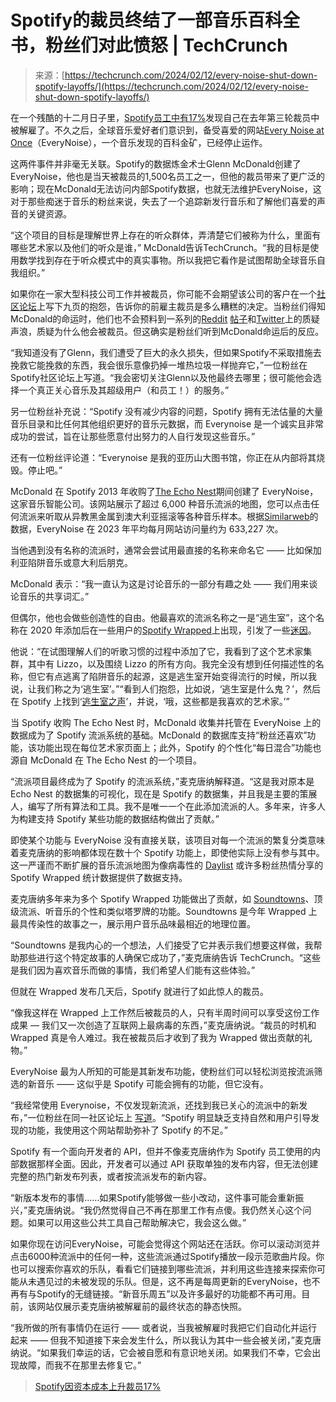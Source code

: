 <!--yml

category: 未分类

date: 2024-05-27 14:47:04

-->

# Spotify的裁员终结了一部音乐百科全书，粉丝们对此愤怒 | TechCrunch

> 来源：[https://techcrunch.com/2024/02/12/every-noise-shut-down-spotify-layoffs/](https://techcrunch.com/2024/02/12/every-noise-shut-down-spotify-layoffs/)

在一个残酷的十二月日子里，[Spotify员工中有17%](https://techcrunch.com/2023/12/03/spotify-cuts-17-jobs-amid-rising-capital-costs/)发现自己在去年第三轮裁员中被解雇了。不久之后，全球音乐爱好者们意识到，备受喜爱的网站[Every Noise at Once](https://everynoise.com/)（EveryNoise），一个音乐发现的百科金矿，已经停止运作。

这两件事件并非毫无关联。Spotify的数据炼金术士Glenn McDonald创建了EveryNoise，他也是当天被裁员的1,500名员工之一，但他的裁员带来了更广泛的影响；现在McDonald无法访问内部Spotify数据，也就无法维护EveryNoise，这对于那些痴迷于音乐的粉丝来说，失去了一个追踪新发行音乐和了解他们喜爱的声音的关键资源。

“这个项目的目标是理解世界上存在的听众群体，弄清楚它们被称为什么，里面有哪些艺术家以及他们的听众是谁，” McDonald告诉TechCrunch。“我的目标是使用数学找到存在于听众模式中的真实事物。所以我把它看作是试图帮助全球音乐自我组织。”

如果你在一家大型科技公司工作并被裁员，你可能不会期望该公司的客户在一个[社区论坛](https://community.spotify.com/t5/Live-Ideas/Continue-Everynoise/idi-p/5732433)上写下九页的抱怨，告诉你的前雇主裁员是多么糟糕的决定。当粉丝们得知McDonald的命运时，他们也不会预料到一系列的[Reddit](https://www.reddit.com/r/Archiveteam/comments/18az1cu/everynoisecom_might_go_down_soon/) [帖子](https://www.reddit.com/r/LetsTalkMusic/comments/18e38sn/this_week_in_the_enshittening_of_music_streaming/)和[Twitter](https://twitter.com/AshleyRoseify/status/1735425048838914097)上的质疑声浪，质疑为什么他会被裁员。但这确实是粉丝们听到McDonald命运后的反应。

“我知道没有了Glenn，我们遭受了巨大的永久损失，但如果Spotify不采取措施去挽救它能挽救的东西，我会很乐意像扔掉一堆热垃圾一样抛弃它，”一位粉丝在Spotify社区论坛上写道。“我会密切关注Glenn以及他最终去哪里；很可能他会选择一个真正关心音乐及其超级用户（和员工！）的服务。”

另一位粉丝补充说：“Spotify 没有减少内容的问题，Spotify 拥有无法估量的大量音乐目录和比任何其他组织更好的音乐元数据，而 Everynoise 是一个诚实且非常成功的尝试，旨在让那些愿意付出努力的人自行发现这些音乐。”

还有一位粉丝评论道：“Everynoise 是我的亚历山大图书馆，你正在从内部将其烧毁。停止吧。”

McDonald 在 Spotify 2013 年收购了[The Echo Nest](https://techcrunch.com/2014/03/07/spotify-echo-nest-100m/)期间创建了 EveryNoise，这家音乐智能公司。该网站展示了超过 6,000 种音乐流派的地图，您可以点击任何流派来听取从异教黑金属到澳大利亚摇滚等各种音乐样本。根据[Similarweb](https://www.similarweb.com/blog/insights/)的数据，EveryNoise 在 2023 年平均每月网站访问量约为 633,227 次。

当他遇到没有名称的流派时，通常会尝试用最直接的名称来命名它 —— 比如保加利亚陷阱音乐或意大利后朋克。

McDonald 表示：“我一直认为这是讨论音乐的一部分有趣之处 —— 我们用来谈论音乐的共享词汇。”

但偶尔，他也会做些创造性的自由。他最喜欢的流派名称之一是“逃生室”，这个名称在 2020 年添加后在一些用户的[Spotify Wrapped](https://techcrunch.com/2023/11/29/spotify-wrapped-2023-adds-ai-dj-and-blend-to-spotifys-annual-personalized-insights/)上出现，引发了一些[迷因](https://www.thefader.com/2020/12/02/escape-room-genre-spotify-unwrapped-explanation-every-noise-glenn-mcdonald)。

他说：“在试图理解人们的听歌习惯的过程中添加了它，我看到了这个艺术家集群，其中有 Lizzo，以及围绕 Lizzo 的所有方向。我完全没有想到任何描述性的名称，但它有点逃离了陷阱音乐的起源，这是逃生室开始变得流行的时候，所以我说，让我们称之为‘逃生室’。”“看到人们抱怨，比如说，‘逃生室是什么鬼？’，然后在 Spotify 上找到‘[逃生室之声](https://open.spotify.com/playlist/1BwLE6QTlmYAtosuvJcgY7?si=cf5f8e953a90477c)’，并说，‘哦，这些都是我喜欢的艺术家。’”

当 Spotify 收购 The Echo Nest 时，McDonald 收集并托管在 EveryNoise 上的数据成为了 Spotify 流派系统的基础。McDonald 的数据库支持“粉丝还喜欢”功能，该功能出现在每位艺术家页面上；此外，Spotify 的个性化“每日混合”功能也源自 McDonald 在 The Echo Nest 的一个项目。

“流派项目最终成为了 Spotify 的流派系统，”麦克唐纳解释道。“这是我对原本是 Echo Nest 的数据集的可视化，现在是 Spotify 的数据集，并且我是主要的策展人，编写了所有算法和工具。我不是唯一一个在此添加流派的人。多年来，许多人为构建支持 Spotify 某些功能的数据结构做出了贡献。”

即使某个功能与 EveryNoise 没有直接关联，该项目对每一个流派的繁复分类意味着麦克唐纳的影响都体现在数十个 Spotify 功能上，即使他实际上没有参与其中。这一严谨而不断扩展的音乐流派地图为像病毒性的 [Daylist](https://techcrunch.com/2024/01/18/spotifys-astrology-like-daylists-go-viral-but-its-micro-genre-mastermind-was-let-go-last-month/) 或许多粉丝热情分享的 Spotify Wrapped 统计数据提供了数据支持。

麦克唐纳多年来为多个 Spotify Wrapped 功能做出了贡献，如 [Soundtowns](https://techcrunch.com/2023/11/29/spotify-wrapped-burlington/)、顶级流派、听音乐的个性和类似塔罗牌的功能。Soundtowns 是今年 Wrapped 上最具传染性的故事之一，展示用户音乐品味最相近的地理位置。

“Soundtowns 是我内心的一个想法，人们接受了它并表示我们想要这样做，我帮助那些进行这个特定故事的人确保它成功了，”麦克唐纳告诉 TechCrunch。“这些是我们因为喜欢音乐而做的事情，我们希望人们能有这些体验。”

但就在 Wrapped 发布几天后，Spotify 就进行了如此惊人的裁员。

“像我这样在 Wrapped 上工作然后被裁员的人，只有半周时间可以享受这份工作成果 — 我们又一次创造了互联网上最病毒的东西，”麦克唐纳说。“裁员的时机和 Wrapped 真是令人难过。我在被裁员后才收到了我为 Wrapped 做出贡献的礼物。”

EveryNoise 最为人所知的可能是其新发布功能，使粉丝们可以轻松浏览按流派筛选的新音乐 —— 这似乎是 Spotify 可能会拥有的功能，但它没有。

“我经常使用 Everynoise，不仅发现新流派，还找到我已关心的流派中的新发布，”一位粉丝在同一社区论坛上 [写道](https://community.spotify.com/t5/Live-Ideas/Continue-Everynoise/idc-p/5794047/highlight/true#M280688)。“Spotify 明显缺乏支持自然和用户引导发现的功能，我使用这个网站帮助弥补了 Spotify 的不足。”

Spotify 有一个面向开发者的 API，但并不像麦克唐纳作为 Spotify 员工使用的内部数据那样全面。因此，开发者可以通过 API 获取单独的发布内容，但无法创建完整的热门新发布列表，或者按流派发布的新内容。

“新版本发布的事情……如果Spotify能够做一些小改动，这件事可能会重新振兴，”麦克唐纳说。“我仍然觉得自己不再在那里工作有点傻。我仍然关心这个问题。如果可以用这些公共工具自己帮助解决它，我会这么做。”

如果你现在访问EveryNoise，可能会觉得这个网站还在活跃。你可以滚动浏览并点击6000种流派中的任何一种，这些流派通过Spotify播放一段示范歌曲片段。你也可以搜索你喜欢的乐队，看看它们链接到哪些流派，并利用这些连接来探索你可能从未遇见过的未被发现的乐队。但是，这不再是每周更新的EveryNoise，也不再有与Spotify的无缝链接。“新音乐周五”以及许多最好的功能都不再可用。目前，该网站仅展示麦克唐纳被解雇前的最终状态的静态快照。

“我所做的所有事情仍在运行 —— 或者说，当我被解雇时我把它们自动化并运行起来 —— 但我不知道接下来会发生什么，所以我认为其中一些会被关闭，”麦克唐纳说。“如果我们幸运的话，它会被自愿和有意识地关闭。如果我们不幸，它会出现故障，而我不在那里去修复它。”

> [Spotify因资本成本上升裁员17%](https://techcrunch.com/2023/12/03/spotify-cuts-17-jobs-amid-rising-capital-costs/)
